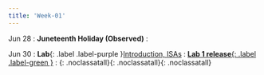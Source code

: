 ```yaml
---
title: 'Week-01'
---
```



Jun 28
: **Juneteenth Holiday (Observed)**
  : [](#)

Jun 30
: **Lab**{: .label .label-purple }[Introduction, ISAs](https://canvas.ucsd.edu/files/4734995/download?download_frd=1)
  : [**Lab 1 release**{: .label .label-green }](https://canvas.ucsd.edu/files/4755988/download?download_frd=1)
  : [<i class="icon fas fa-file-pdf"></i>](https://canvas.ucsd.edu/files/4735021/download?download_frd=1 "slides"){: .noclassatall}[<i class="icon fas fas fa-video"></i>](https://canvas.ucsd.edu/courses/27993/external_tools/82 "video"){: .noclassatall}[<i class="icon fas fa-chalkboard-teacher"></i>](https://canvas.ucsd.edu/files/4735559/download?download_frd=1 "annotated slides"){: .noclassatall}

